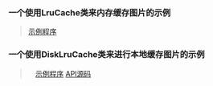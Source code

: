 ### 一个使用LruCache类来内存缓存图片的示例
> [示例程序](https://blog.csdn.net/guolin_blog/article/details/9526203)


### 一个使用DiskLruCache类来进行本地缓存图片的示例
>　[示例程序](https://blog.csdn.net/guolin_blog/article/details/28863651)
[API源码](https://android.googlesource.com/platform/libcore/+/jb-mr2-release/luni/src/main/java/libcore/io/DiskLruCache.java)

